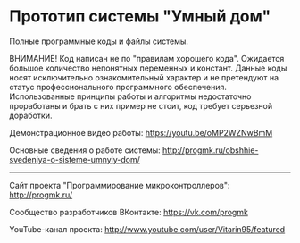 # Прототип системы "Умный дом"
Полные программные коды и файлы системы.

ВНИМАНИЕ! Код написан не по "правилам хорошего кода". Ожидается большое количество непонятных переменных и констант. Данные коды носят исключительно ознакомительный характер и не претендуют на статус профессионального программного обеспечения. 
Использованные принципы работы и алгоритмы недостаточно проработаны и брать с них пример не стоит, код требует серьезной доработки.

Демонстрационное видео работы: https://youtu.be/oMP2WZNwBmM 

Основные сведения о работе системы: http://progmk.ru/obshhie-svedeniya-o-sisteme-umnyiy-dom/


-----------------------------------------------------------------
Сайт проекта "Программирование микроконтроллеров":
http://progmk.ru/ 

Сообщество разработчиков ВКонтакте:
https://vk.com/progmk 

YouTube-канал проекта: 
http://www.youtube.com/user/Vitarin95/featured 

